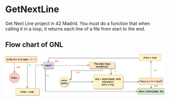 # GetNextLine

Get Next Line project in 42 Madrid.
You must do a function that when calling it in a loop, it returns each line of a file from start to the end.


## Flow chart of GNL
![GNL Diagram](/flow_charts/gnl_flow_chart.png)
